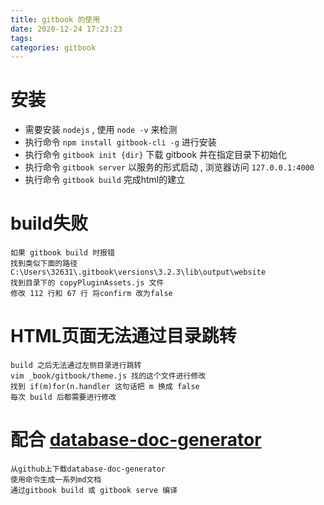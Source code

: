 ```yaml
---
title: gitbook 的使用
date: 2020-12-24 17:23:23
tags:
categories: gitbook
---
```


# 安装
- 需要安装 `nodejs` , 使用 `node -v` 来检测
- 执行命令 `npm install gitbook-cli -g` 进行安装
- 执行命令 `gitbook init {dir}` 下载 gitbook 并在指定目录下初始化
- 执行命令 `gitbook server` 以服务的形式启动 , 浏览器访问 `127.0.0.1:4000`
- 执行命令 `gitbook build` 完成html的建立

# build失败
```
如果 gitbook build 时报错
找到类似下面的路径
C:\Users\32631\.gitbook\versions\3.2.3\lib\output\website
找到目录下的 copyPluginAssets.js 文件
修改 112 行和 67 行 将confirm 改为false
```

# HTML页面无法通过目录跳转
```
build 之后无法通过左侧目录进行跳转
vim _book/gitbook/theme.js 找的这个文件进行修改
找到 if(m)for(n.handler 这句话把 m 换成 false
每次 build 后都需要进行修改
```
# 配合 [database-doc-generator](https://github.com/enilu/database-doc-generator)

```
从github上下载database-doc-generator
使用命令生成一系列md文档
通过gitbook build 或 gitbook serve 编译
```